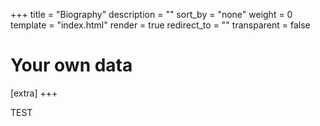 +++
title = "Biography"
description = ""
sort_by = "none"
weight = 0
template = "index.html"
render = true
redirect_to = ""
transparent = false

# Your own data
[extra]
+++


TEST